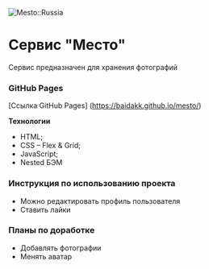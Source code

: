 ![Mesto::Russia](../images/md-cover.jpg)

# Сервис "Место"

Сервис предназначен для хранения фотографий 

### GitHub Pages 

[Ссылка GitHub Pages] (https://baidakk.github.io/mesto/)

**Технологии**
* HTML;
* CSS – Flex & Grid;
* JavaScript;
* Nested БЭМ

### Инструкция по использованию проекта

* Можно редактировать профиль пользователя
* Ставить лайки

### Планы по доработке

* Добавлять фотографии
* Менять аватар